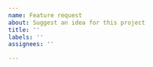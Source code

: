 ```yaml
---
name: Feature request
about: Suggest an idea for this project
title: ''
labels: ''
assignees: ''

---
```


<!--

Please note, this script is meant for EVERYONE'S needs & not just your own. Prior to requesting a new feature, make sure it serve's a purpose for everyone &
not just yourself or it will be dismissed.

-->
